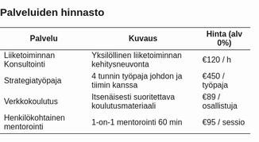 <html lang="fi">
  <head>
    <!-- Meta tags and styles should be placed here -->
    <meta charset="UTF-8">
    <meta name="viewport" content="width=device-width, initial-scale=1.0">
    <title>Self-Help-You</title>
    <style>
      /* Reset default margin and padding */
      body, html {
        margin: 0;
        padding: 0;
        font-family: Arial, sans-serif;
      }
  /* Styling the navigation bar */
  .navbar {
      background-color: #e1705d; /* Red background color */
      overflow: hidden; /* Ensures the content is contained within the navbar */
      text-align: center; /* Centers the links */
  }

  /* Styling each link inside the navbar */
  .navbar a {
      display: inline-block; /* Display links horizontally */
      padding: 14px 20px; /* Padding inside each link */
      text-decoration: none; /* Removes underline from links */
      color: white; /* White text color */
      font-size: 14px; /* Font size for the links */
      transition: background-color 0.3s ease; /* Smooth transition for background color change */
  }

  /* Hover effect for the links */
  .navbar a:hover {
      background-color: #ddd; /* Light background when hovered */
      color: black; /* Change text color when hovered */
  }

  /* Active link styling (when a link is clicked or active) */
  .navbar a.active {
      background-color: #0e194d; /* Blue background for active link */
      color: white; /* Keep text white for active link */
  }

  /* Hamburger menu icon styling */
  .navbar .icon {
      z-index: 2;
      display: none;
      font-size: 27px;
      color: white;
      padding: 14px 20px;
      background-color: #0e194d;
      cursor: pointer;
  }

  /* For small screens (mobile devices) */
  @media screen and (max-width: 768px) {
      .navbar a {
          display: none; /* Hide the links by default */
          width: 100%; /* Make the links take full width */
          text-align: left; /* Align links to the left */
          padding: 14px; /* Adjust padding for the links */
      }

      .navbar a.active {
          background-color: #0e194d;
          color: white;
      }

      /* Display the hamburger icon */
      .navbar .icon {
          display: block;
      }

      /* When the hamburger icon is clicked, show the links */
      .navbar.responsive a {
          display: block;
      }

      .navbar.responsive .icon {
          position: absolute;
          right: 0;
          top: 0;
      }
  }

  /* Styling for the header with rolling text effect */
  .header {
      background-color: #0e194d;
      color: white;
      padding: 20px;
      text-align: center;
      position: relative;
      overflow: hidden;
  }

  /* Rolling text effect */
  .header h1 {
      display: inline-block;
      font-size: 27px;
      white-space: nowrap; /* Prevent the title from wrapping */
      animation: rollText 10s linear infinite; /* Apply animation to roll the text */
      position: relative;
      z-index: 2;
  }

  /* Keyframes for rolling text animation */
  @keyframes rollText {
      0% {
          transform: translateX(100%); /* Start off to the right */
      }
      100% {
          transform: translateX(-100%); /* End off to the left */
      }
  }

  /* New Text Section */
  .intro-text {
      text-align: center;
      padding: 40px;
      background-color: #f0f0f0; /* Light background for the text section */
  }

  .intro-text h2 {
      font-size: 24px;
      color: #0e194d;
  }

  .intro-text p {
      font-size: 14px;
      color: #0e194d;
  }

  /* Box Container */
  .box-container {
      display: grid;
      grid-template-columns: 1fr 1fr; /* Two columns for smaller boxes (Tarina and Palvelut) */
      gap: 10px;
      margin-top: 40px;
  }

  /* Make sure the boxes with background images (Palvelut and Koulutus) still stack vertically */
  .box-container .box-image {
      grid-column: span 2; /* These two boxes will span across both columns */
  }

  /* Box Styles */
  .box {
      background-color: #38B6FF;
      background-color: #0e194d;
      box-shadow: 2px 2px 5px rgba(0, 0, 0, 0.3), -2px -2px 5px rgba(92, 97, 102, 0.5);
      border: 1px solid #ddd;
      border-radius: 8px;
      text-align: center;
      padding: 20px; /* Increased padding */
      transition: transform 0.3s ease;
  }

  .box h3 {
      margin-bottom: 15px; /* Space between title and paragraph */
      font-size: 24px;
      text-shadow: 2px 2px 5px black; /* Horizontal shadow, vertical shadow, blur radius, color */
      color: #e1705d;
  }

  .box p {
      font-size: 14px;
      color: #e1705d;
  }

  .box:hover {
      transform: translateY(-10px);
  }

  /* Smaller Boxes with Reduced Width */
  .box-small {
      background-image: url('Pallot.jpg'); /* Corrected with url() */
      box-shadow: 2px 2px 5px rgba(0, 0, 0, 0.3), -2px -2px 5px rgba(92, 97, 102, 0.5);
      padding: 20px;
      height: 150px; /* Set a fixed height */
      border-radius: 8px;
      text-align: center;
      transition: transform 0.3s ease;
  }

  /* Box with Background Image */
  .box-image {
     background-image: url('Kuva24.jpg'); /* Corrected with url() */
      background-size: cover;
      background-position: center;
      color: #0e194d;
      padding: 40px;
      text-align: center;
      width: 100%; /* Set a fixed height */
      border-radius: 8px;
      box-shadow: 2px 2px 5px rgba(0, 0, 0, 0.3), -2px -2px 5px rgba(92, 97, 102, 0.5);
  }

  .box-image h3 {
      margin-bottom: 20px; /* Space between title and paragraph */
      font-size: 24px;
      color: #e1705d;
  }

  .box-image p {
      font-size: 14px;
      color: #e1705d;
  }

  footer {
      text-align: center;
      padding: 20px;
      background-color: #0e194d; /* Blue background for the footer */
      color: white; /* White text color */
  }

  footer a {
      text-decoration: none; /* Removes underline */
      color: white; /* Link color in the footer */
      font-size: 16px; /* Optional: Adjust font size for links */
      margin: 0 10px; /* Add spacing between links */
      transition: color 0.3s ease; /* Smooth transition for color change */
  }

  footer a:hover {
      color: #FF5733; /* Color when hovered (e.g., light orange) */
  }

  footer a:visited {
      color: #8E44AD; /* Purple color after the link is visited */
  }

  /* Footer Bottom */
  .footer-bottom {
      padding-top: 10px;
  }

  /* Add space between the last box and footer */
  section {
      padding-bottom: 40px; /* Space between content and footer */
  }

  /* Pricing Section Styles */
  .pricing-section {
      background-color: #f9f9f9;
      padding: 40px 20px;
      text-align: center;
  }

  .pricing-title {
      font-size: 26px;
      color: #0e194d;
      margin-bottom: 30px;
  }

  .pricing-table-container {
      overflow-x: auto;
  }

  .pricing-table {
      width: 90%;
      max-width: 900px;
      margin: 0 auto;
      border-collapse: collapse;
      background-color: white;
      box-shadow: 0 2px 10px rgba(0, 0, 0, 0.15);
      border-radius: 8px;
      overflow: hidden;
  }

  .pricing-table th,
  .pricing-table td {
      padding: 15px 20px;
      text-align: left;
      font-size: 14px;
      color: #0e194d;
  }

  .pricing-table thead {
      background-color: #e1705d;
      color: white;
  }

  .pricing-table tbody tr:nth-child(even) {
      background-color: #f2f2f2;
  }

  .pricing-table tbody tr:hover {
      background-color: #ffe5e0;
  }
</style>

<!-- Your existing HTML content... -->

<section>
  <div class="box-container">
    <!-- Existing boxes go here -->
  </div>

  <!-- Pricing Section -->
  <section class="pricing-section">
    <h2 class="pricing-title">Palveluiden hinnasto</h2>
    <div class="pricing-table-container">
      <table class="pricing-table">
        <thead>
          <tr>
            <th>Palvelu</th>
            <th>Kuvaus</th>
            <th>Hinta (alv 0%)</th>
          </tr>
        </thead>
        <tbody>
          <tr>
            <td>Liiketoiminnan Konsultointi</td>
            <td>Yksilöllinen liiketoiminnan kehitysneuvonta</td>
            <td>€120 / h</td>
          </tr>
          <tr>
            <td>Strategiatyöpaja</td>
            <td>4 tunnin työpaja johdon ja tiimin kanssa</td>
            <td>€450 / työpaja</td>
          </tr>
          <tr>
            <td>Verkkokoulutus</td>
            <td>Itsenäisesti suoritettava koulutusmateriaali</td>
            <td>€89 / osallistuja</td>
          </tr>
          <tr>
            <td>Henkilökohtainen mentorointi</td>
            <td>1-on-1 mentorointi 60 min</td>
            <td>€95 / sessio</td>
          </tr>
        </tbody>
      </table>
    </div>
  </section>
</section>
